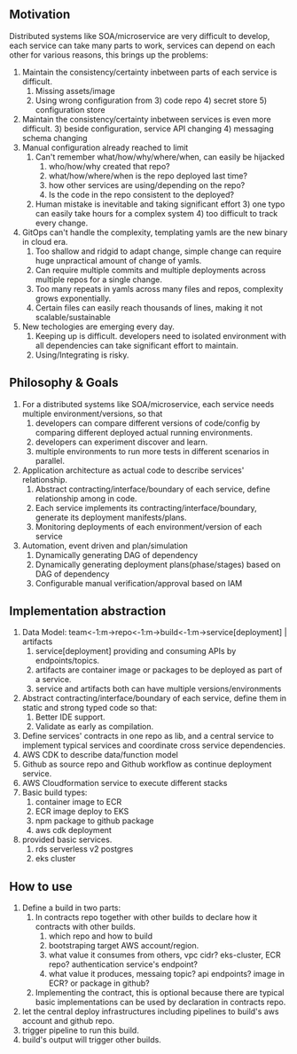 ## Motivation
Distributed systems like SOA/microservice are very difficult to develop, each service can take many parts to work, services can depend on each other for various reasons, this brings up the problems:
1) Maintain the consistency/certainty inbetween parts of each service is difficult.
   1) Missing assets/image
   2) Using wrong configuration from
      3) code repo
      4) secret store
      5) configuration store
2) Maintain the consistency/certainty inbetween services is even more difficult.
   3) beside configuration, service API changing
   4) messaging schema changing
3) Manual configuration already reached to limit
   1) Can't remember what/how/why/where/when, can easily be hijacked
      1) who/how/why created that repo?
      2) what/how/where/when is the repo deployed last time?
      4) how other services are using/depending on the repo?
      5) Is the code in the repo consistent to the deployed?
   2) Human mistake is inevitable and taking significant effort
      3) one typo can easily take hours for a complex system
      4) too difficult to track every change.
4) GitOps can't handle the complexity, templating yamls are the new binary in cloud era.
   1) Too shallow and ridgid to adapt change, simple change can require huge unpractical amount of change of yamls.
   2) Can require multiple commits and multiple deployments across multiple repos for a single change.
   3) Too many repeats in yamls across many files and repos, complexity grows exponentially.
   4) Certain files can easily reach thousands of lines, making it not scalable/sustainable
3) New techologies are emerging every day.
    1) Keeping up is difficult. developers need to isolated environment with all dependencies can take significant effort to maintain.
    2) Using/Integrating is risky.
  


## Philosophy & Goals
1) For a distributed systems like SOA/microservice, each service needs multiple environment/versions, so that 
   1) developers can compare different versions of code/config by comparing different deployed actual running environments.
   2) developers can experiment discover and learn.
   3) multiple environments to run more tests in different scenarios in parallel.
2) Application architecture as actual code to describe services' relationship.
   1) Abstract contracting/interface/boundary of each service, define relationship among in code.
   2) Each service implements its contracting/interface/boundary, generate its deployment manifests/plans.
   3) Monitoring deployments of each environment/version of each service
3) Automation, event driven and plan/simulation
   1) Dynamically generating DAG of dependency
   2) Dynamically generating deployment plans(phase/stages) based on DAG of dependency
   3) Configurable manual verification/approval based on IAM


## Implementation abstraction
1) Data Model: team<-1:m->repo<-1:m->build<-1:m->service[deployment] | artifacts
   1) service[deployment] providing and consuming APIs by endpoints/topics.
   2) artifacts are container image or packages to be deployed as part of a service.
   3) service and artifacts both can have multiple versions/environments
2) Abstract contracting/interface/boundary of each service, define them in static and strong typed code so that:
   1) Better IDE support.
   2) Validate as early as compilation.
3) Define services' contracts in one repo as lib, and a central service to implement typical services and coordinate cross service dependencies.
4) AWS CDK to describe data/function model
5) Github as source repo and Github workflow as continue deployment service.
6) AWS Cloudformation service to execute different stacks
7) Basic build types:
   1) container image to ECR
   2) ECR image deploy to EKS
   8) npm package to github package
   9) aws cdk deployment
10) provided basic services.
    1) rds serverless v2 postgres
    12) eks cluster

## How to use
1) Define a build in two parts:
   1) In contracts repo together with other builds to declare how it contracts with other builds.
      1) which repo and how to build
      2) bootstraping target AWS account/region.
      3) what value it consumes from others, vpc cidr? eks-cluster, ECR repo? authentication service's endpoint?
      4) what value it produces, messaing topic? api endpoints? image in ECR? or package in github?
   3) Implementing the contract, this is optional because there are typical basic implementations can be used by declaration in contracts repo.
3) let the central deploy infrastructures including pipelines to build's aws account and github repo.
4) trigger pipeline to run this build.
5) build's output will trigger other builds.
